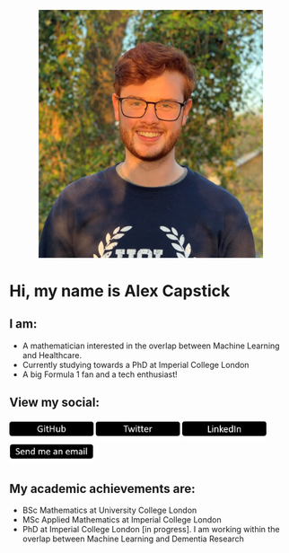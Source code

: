 
<p align="center">
<img src="/pictures/IMG_6241_cropped.jpg" width="400">
</p>



# Hi, my name is Alex Capstick


## I am:

- A mathematician interested in the overlap between Machine Learning and Healthcare.
- Currently studying towards a PhD at Imperial College London
- A big Formula 1 fan and a tech enthusiast!


## View my social:

  
[<img src="/pictures/github_button.png" width="150"/>](https://github.com/alexcapstick)  [<img src="/pictures/twitter_button.png" width="150"/>](https://twitter.com/alex_capstick_) [<img src="/pictures/linkedin_button.png" width="150"/>](https://www.linkedin.com/in/alexander-capstick/) [<img src="/pictures/email_button.png" width="150"/>](mailto:alexander.capstick.19@imerial.ac.uk) 


## My academic achievements are:

- BSc Mathematics at University College London
- MSc Applied Mathematics at Imperial College London
- PhD at Imperial College London [in progress]. I am working within the overlap between Machine Learning and Dementia Research

